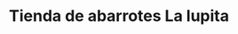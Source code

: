 ---
title: "Tienda de abarrotes La lupita"
url: /valladolid/tienda-de-abarrotes-la-lupita/
shop: comodidad
---
